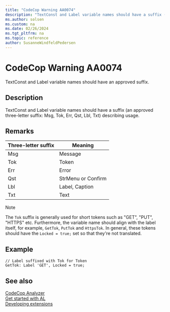 ```yaml
---
title: "CodeCop Warning AA0074"
description: "TextConst and Label variable names should have a suffix (an approved three-letter suffix: Msg, Tok, Err, Qst, Lbl, Txt) describing usage."
ms.author: solsen
ms.custom: na
ms.date: 02/26/2024
ms.tgt_pltfrm: na
ms.topic: reference
author: SusanneWindfeldPedersen
---
```

[//]: # (START>DO_NOT_EDIT)
[//]: # (IMPORTANT:Do not edit any of the content between here and the END>DO_NOT_EDIT.)
[//]: # (Any modifications should be made in the .xml files in the ModernDev repo.)
# CodeCop Warning AA0074
TextConst and Label variable names should have an approved suffix.

## Description
TextConst and Label variable names should have a suffix (an approved three-letter suffix: Msg, Tok, Err, Qst, Lbl, Txt) describing usage.

[//]: # (IMPORTANT: END>DO_NOT_EDIT)

## Remarks

|Three-letter suffix  |Meaning  |
|---------------------|---------|
|Msg                  |Message  |
|Tok                  |Token   |
|Err                  |Error  |
|Qst                  |StrMenu or Confirm |
|Lbl                  |Label, Caption |
|Txt                  |Text |

> [!NOTE]  
> The `Tok` suffix is generally used for short tokens such as "GET", "PUT", "HTTPS" etc. Furthermore, the variable name should align with the label itself, for example, `GetTok`, `PutTok` and `HttpsTok`. In general, these tokens should have the `Locked = true;` set so that they're not translated.

## Example

```AL
// Label suffixed with Tok for Token
GetTok: Label 'GET', Locked = true;
```

## See also

[CodeCop Analyzer](codecop.md)  
[Get started with AL](../devenv-get-started.md)  
[Developing extensions](../devenv-dev-overview.md)  
